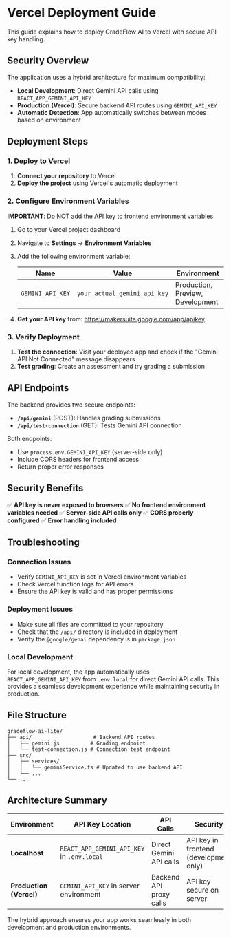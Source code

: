 # Vercel Deployment Guide

This guide explains how to deploy GradeFlow AI to Vercel with secure API key handling.

## Security Overview

The application uses a hybrid architecture for maximum compatibility:

- **Local Development**: Direct Gemini API calls using `REACT_APP_GEMINI_API_KEY`
- **Production (Vercel)**: Secure backend API routes using `GEMINI_API_KEY`
- **Automatic Detection**: App automatically switches between modes based on environment

## Deployment Steps

### 1. Deploy to Vercel

1. **Connect your repository** to Vercel
2. **Deploy the project** using Vercel's automatic deployment

### 2. Configure Environment Variables

**IMPORTANT**: Do NOT add the API key to frontend environment variables.

1. Go to your Vercel project dashboard
2. Navigate to **Settings** → **Environment Variables**
3. Add the following environment variable:

   | Name | Value | Environment |
   |------|-------|-------------|
   | `GEMINI_API_KEY` | `your_actual_gemini_api_key` | Production, Preview, Development |

4. **Get your API key** from: https://makersuite.google.com/app/apikey

### 3. Verify Deployment

1. **Test the connection**: Visit your deployed app and check if the "Gemini API Not Connected" message disappears
2. **Test grading**: Create an assessment and try grading a submission

## API Endpoints

The backend provides two secure endpoints:

- **`/api/gemini`** (POST): Handles grading submissions
- **`/api/test-connection`** (GET): Tests Gemini API connection

Both endpoints:
- Use `process.env.GEMINI_API_KEY` (server-side only)
- Include CORS headers for frontend access
- Return proper error responses

## Security Benefits

✅ **API key is never exposed to browsers**
✅ **No frontend environment variables needed**
✅ **Server-side API calls only**
✅ **CORS properly configured**
✅ **Error handling included**

## Troubleshooting

### Connection Issues
- Verify `GEMINI_API_KEY` is set in Vercel environment variables
- Check Vercel function logs for API errors
- Ensure the API key is valid and has proper permissions

### Deployment Issues
- Make sure all files are committed to your repository
- Check that the `/api/` directory is included in deployment
- Verify the `@google/genai` dependency is in `package.json`

### Local Development
For local development, the app automatically uses `REACT_APP_GEMINI_API_KEY` from `.env.local` for direct Gemini API calls. This provides a seamless development experience while maintaining security in production.

## File Structure

```
gradeflow-ai-lite/
├── api/                    # Backend API routes
│   ├── gemini.js          # Grading endpoint
│   └── test-connection.js # Connection test endpoint
├── src/
│   ├── services/
│   │   └── geminiService.ts # Updated to use backend API
│   └── ...
└── ...
```

## Architecture Summary

| Environment | API Key Location | API Calls | Security |
|-------------|------------------|-----------|----------|
| **Localhost** | `REACT_APP_GEMINI_API_KEY` in `.env.local` | Direct Gemini API calls | API key in frontend (development only) |
| **Production (Vercel)** | `GEMINI_API_KEY` in server environment | Backend API proxy calls | API key secure on server |

The hybrid approach ensures your app works seamlessly in both development and production environments. 